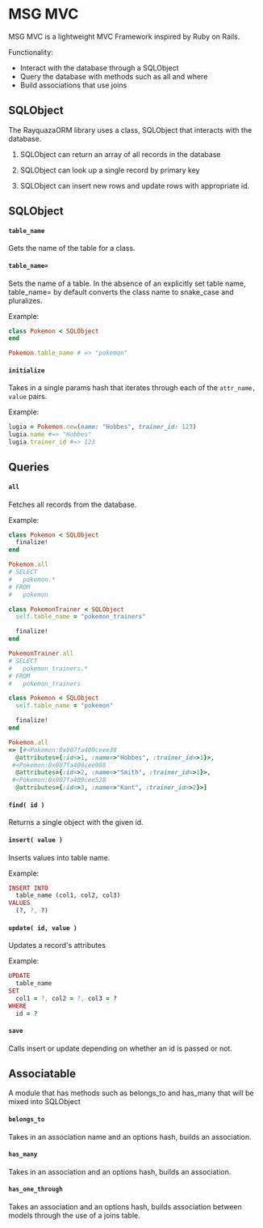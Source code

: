 # MSG MVC
MSG MVC is a lightweight MVC Framework inspired by Ruby on Rails. 

Functionality:
* Interact with the database through a SQLObject
* Query the database with methods such as all and where
* Build associations that use joins

## SQLObject
The RayquazaORM library uses a class, SQLObject that interacts with the database.  

1. SQLObject can return an array of all records in the database

2. SQLObject can look up a single record by primary key

3. SQLObject can insert new rows and update rows with appropriate id.  

## SQLObject

#### `table_name`
Gets the name of the table for a class.  

#### `table_name=`
Sets the name of a table.  In the absence of an explicitly set table name, table_name= by default converts the class name to snake_case and pluralizes.  

Example:
```rb
class Pokemon < SQLObject
end

Pokemon.table_name # => "pokemon"
```

#### `initialize`
Takes in a single params hash that iterates through each of the `attr_name, value` pairs.  

Example: 

```rb
lugia = Pokemon.new(name: "Hobbes", trainer_id: 123)
lugia.name #=> "Hobbes"
lugia.trainer_id #=> 123
```
## Queries

#### `all`

Fetches all records from the database.  

Example: 

```rb
class Pokemon < SQLObject
  finalize!
end

Pokemon.all
# SELECT
#   pokemon.*
# FROM
#   pokemon

class PokemonTrainer < SQLObject
  self.table_name = "pokemon_trainers"

  finalize!
end

PokemonTrainer.all
# SELECT
#   pokemon_trainers.*
# FROM
#   pokemon_trainers

class Pokemon < SQLObject
  self.table_name = "pokemon"

  finalize!
end

Pokemon.all
=> [#<Pokemon:0x007fa409ceee38
  @attributes={:id=>1, :name=>"Hobbes", :trainer_id=>1}>,
 #<Pokemon:0x007fa409cee988
  @attributes={:id=>2, :name=>"Smith", :trainer_id=>1}>,
 #<Pokemon:0x007fa409cee528
  @attributes={:id=>3, :name=>"Kant", :trainer_id=>2}>]
```

#### `find( id )`

Returns a single object with the given id.  

#### `insert( value )`

Inserts values into table name.  

Example:

```rb
INSERT INTO
  table_name (col1, col2, col3)
VALUES
  (?, ?, ?)
```

#### `update( id, value )`

Updates a record's attributes

Example: 

```rb
UPDATE
  table_name
SET
  col1 = ?, col2 = ?, col3 = ?
WHERE
  id = ?
```

#### `save`

Calls insert or update depending on whether an id is passed or not.  

## Associatable

A module that has methods such as belongs_to and has_many that will be mixed into SQLObject

#### `belongs_to`

Takes in an association name and an options hash, builds an association.  

#### `has_many`

Takes in an association and an options hash, builds an association.  

#### `has_one_through`

Takes an association and an options hash, builds association between models through the use of a joins table.  